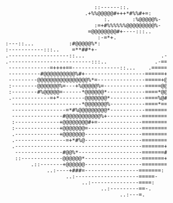 <!-- disable until timetracker is up
<figure>
  <img src="https://wakatime.com/share/@95b7b895-c096-4bea-baec-2831e9042998/b5b82faf-ad52-40dc-b46d-f44b24382fb9.svg">
  <figcaption>coding languages used in last 30 days</figcaption>
</figure>
-->
<pre>
                                                                                
                                                                                
                                                                                
                                                                                
                                                                                
                                     ::------::.                                
                                  .+%%@@@@@#+++*#%%#+=:                         
                                        :.       :%@@@@@%-             ..       
                                     :=+#%%%%%%@@@@@@@@@%-           .-=        
                                   =@@@@@@@@#+----:::..            :====        
                                      :-=*+.                     :=====-        
         :---::...           :#@@@@@%*:                        :=======:        
         :-----------:::..    =**##*+-                      .-=========:        
         .-------------------::...                        .-===+#%#====.        
         .--------------------------:::..               .-====#@@@@*===         
          -------------=++++==---------------::...    .=====+@@%@@@*===         
          ----------#@@@@@@@@@@%#+-------------------======+@@+=%@@===-         
          ---------@@@@@@@@@@@@@@@@%*=---------------=====+@@*==@@#===:         
          :--------@@@@@@@%=---+%@@@@@%=-------------=====@@@==*@@====.         
          :--------#%@@@@@=------*@@@@@@*------------====*@@%=+@@+====          
          .------------=+*--------@@@@@@@*-----------====%@#=+@@+=====          
           ----------------------*@@@@@@@%-----------====*===%@#=====:          
           -----------------=*#%@@@@@@@@@*-----------=======+@@+=====.          
           ----------------#@@@@@@@@@@@%+-----------========%@@======           
           :--------------+@@@@@@@@#+=--------------========@@*=====-           
           :--------------+@@@@@@@=-----------------========%+======:           
           .--------------+@@@@@@@------------------=========++====-            
           .----------------=+*#%@------------------========*@*===:             
           .----------------------------------------=======+@@+=-.              
            ---------------#@@%*--------------------=======#@*=.                
            ::-------------@@@@@@*------------------=======+*-                  
                 .::-------+@@@@@@------------------========.                   
                      ..:----+###=-----------------=======:                     
                            ..:--------------------=====-                       
                                 ..:---------------====:                        
                                       ..:---------==-.                         
                                             ..:---=.                           
                                                                                
                                                                                
                                                                                
</pre>
